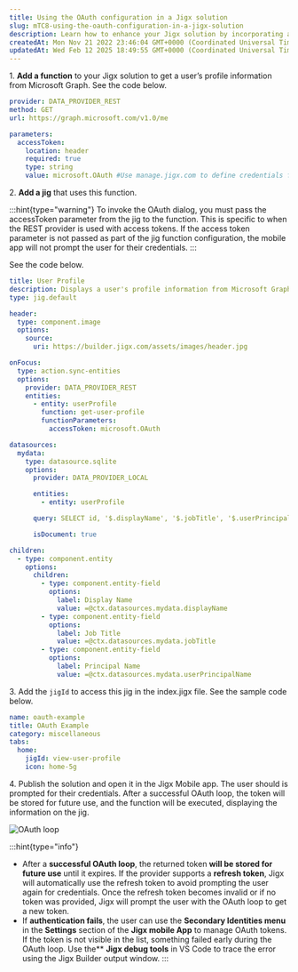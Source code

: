 ```yaml
---
title: Using the OAuth configuration in a Jigx solution
slug: mTC8-using-the-oauth-configuration-in-a-jigx-solution
description: Learn how to enhance your Jigx solution by incorporating a function that seamlessly retrieves user profile information from Microsoft Graph. This comprehensive document guides you through the process of creating a jig that utilizes this function and demon
createdAt: Mon Nov 21 2022 23:46:04 GMT+0000 (Coordinated Universal Time)
updatedAt: Wed Feb 12 2025 18:49:55 GMT+0000 (Coordinated Universal Time)
---
```


1\. **Add a function** to your Jigx solution to get a user’s profile information from Microsoft Graph. See the code below.

```yaml
provider: DATA_PROVIDER_REST
method: GET
url: https://graph.microsoft.com/v1.0/me

parameters:
  accessToken:
    location: header
    required: true
    type: string
    value: microsoft.OAuth #Use manage.jigx.com to define credentials for your solution
```

2\. **Add a jig** that uses this function.

:::hint{type="warning"}
To invoke the OAuth dialog, you must pass the accessToken parameter from the jig to the function. This is specific to when the REST provider is used with access tokens. If the access token parameter is not passed as part of the jig function configuration, the mobile app will not prompt the user for their credentials.
:::

See the code below.

```yaml
title: User Profile
description: Displays a user's profile information from Microsoft Graph API
type: jig.default

header:
  type: component.image
  options:
    source:
      uri: https://builder.jigx.com/assets/images/header.jpg

onFocus:
  type: action.sync-entities
  options:
    provider: DATA_PROVIDER_REST
    entities:
      - entity: userProfile
        function: get-user-profile
        functionParameters:
          accessToken: microsoft.OAuth

datasources:
  mydata:
    type: datasource.sqlite
    options:
      provider: DATA_PROVIDER_LOCAL

      entities:
        - entity: userProfile

      query: SELECT id, '$.displayName', '$.jobTitle', '$.userPrincipalName' FROM userProfile

      isDocument: true

children:
  - type: component.entity
    options:
      children:
        - type: component.entity-field
          options:
            label: Display Name
            value: =@ctx.datasources.mydata.displayName
        - type: component.entity-field
          options:
            label: Job Title
            value: =@ctx.datasources.mydata.jobTitle
        - type: component.entity-field
          options:
            label: Principal Name
            value: =@ctx.datasources.mydata.userPrincipalName
```

3\. Add the `jigId` to access this jig in the index.jigx file. See the sample code below.

```yaml
name: oauth-example
title: OAuth Example
category: miscellaneous
tabs:
  home:
    jigId: view-user-profile
    icon: home-5g
```

4\. Publish the solution and open it in the Jigx Mobile app. The user should is prompted for their credentials. After a successful OAuth loop, the token will be stored for future use, and the function will be executed, displaying the information on the jig.

![OAuth loop](https://archbee-image-uploads.s3.amazonaws.com/x7vdIDH6-ScTprfmi2XXX/4zqXGHuB4_tLDvsW2diXS_image.png "OAuth loop")

:::hint{type="info"}

- After a **successful OAuth loop**, the returned token **will be stored for future use** until it expires. If the provider supports a **refresh token**, Jigx will automatically use the refresh token to avoid prompting the user again for credentials. Once the refresh token becomes invalid or if no token was provided, Jigx will prompt the user with the OAuth loop to get a new token.
- If **authentication fails**, the user can use the **Secondary Identities menu** in the **Settings** section of the **Jigx mobile App** to manage OAuth tokens. If the token is not visible in the list, something failed early during the OAuth loop. Use the\*\* **Jigx debug tools** in VS Code to trace the error using the Jigx Builder output window.
  :::

